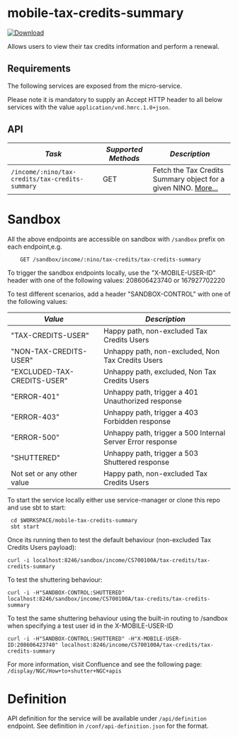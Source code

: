 mobile-tax-credits-summary
=============================================

[ ![Download](https://api.bintray.com/packages/hmrc/releases/mobile-tax-credits-summary/images/download.svg) ](https://bintray.com/hmrc/releases/mobile-tax-credits-summary/_latestVersion)

Allows users to view their tax credits information and perform a renewal.

Requirements
------------

The following services are exposed from the micro-service.

Please note it is mandatory to supply an Accept HTTP header to all below services with the value ```application/vnd.hmrc.1.0+json```. 

API
---

| *Task* | *Supported Methods* | *Description* |
|--------|----|----|
| ```/income/:nino/tax-credits/tax-credits-summary``` | GET | Fetch the Tax Credits Summary object for a given NINO. [More...](docs/tax-credits-summary.md)|

# Sandbox
All the above endpoints are accessible on sandbox with `/sandbox` prefix on each endpoint,e.g.
```
    GET /sandbox/income/:nino/tax-credits/tax-credits-summary
```

To trigger the sandbox endpoints locally, use the "X-MOBILE-USER-ID" header with one of the following values:
208606423740 or 167927702220

To test different scenarios, add a header "SANDBOX-CONTROL" with one of the following values:

| *Value* | *Description* |
|--------|----|
| "TAX-CREDITS-USER" | Happy path, non-excluded Tax Credits Users |
| "NON-TAX-CREDITS-USER" | Unhappy path, non-excluded, Non Tax Credits Users |
| "EXCLUDED-TAX-CREDITS-USER" | Unhappy path, excluded, Non Tax Credits Users |
| "ERROR-401" | Unhappy path, trigger a 401 Unauthorized response |
| "ERROR-403" | Unhappy path, trigger a 403 Forbidden response |
| "ERROR-500" | Unhappy path, trigger a 500 Internal Server Error response |
| "SHUTTERED" | Unhappy path, trigger a 503 Shuttered response |
| Not set or any other value | Happy path, non-excluded Tax Credits Users |

To start the service locally either use service-manager or clone this repo and use sbt to start:
```
 cd $WORKSPACE/mobile-tax-credits-summary
 sbt start 
```

Once its running then to test the default behaviour (non-excluded Tax Credits Users payload):
```
curl -i localhost:8246/sandbox/income/CS700100A/tax-credits/tax-credits-summary
```

To test the shuttering behaviour:
```
curl -i -H"SANDBOX-CONTROL:SHUTTERED" localhost:8246/sandbox/income/CS700100A/tax-credits/tax-credits-summary
```

To test the same shuttering behaviour using the built-in routing to /sandbox when specifying a test user id in the X-MOBILE-USER-ID
```
curl -i -H"SANDBOX-CONTROL:SHUTTERED" -H"X-MOBILE-USER-ID:208606423740" localhost:8246/income/CS700100A/tax-credits/tax-credits-summary 
```

For more information, visit Confluence and see the following page:
```/display/NGC/How+to+shutter+NGC+apis```

# Definition
API definition for the service will be available under `/api/definition` endpoint.
See definition in `/conf/api-definition.json` for the format.


